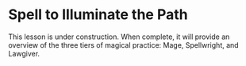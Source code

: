 # Spell to Illuminate the Path

This lesson is under construction. When complete, it will provide an overview of the three tiers of magical practice: Mage, Spellwright, and Lawgiver.
